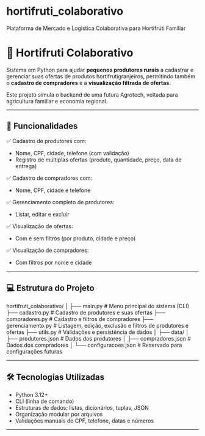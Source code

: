 # hortifruti_colaborativo
Plataforma de Mercado e Logística Colaborativa para Hortifrúti Familiar
# 🌱 Hortifruti Colaborativo

Sistema em Python para ajudar **pequenos produtores rurais** a cadastrar e gerenciar suas ofertas de produtos hortifrutigranjeiros, permitindo também o **cadastro de compradores** e a **visualização filtrada de ofertas**.

Este projeto simula o backend de uma futura Agrotech, voltada para agricultura familiar e economia regional.

---

## 📌 Funcionalidades

✅ Cadastro de produtores com:
- Nome, CPF, cidade, telefone (com validação)
- Registro de múltiplas ofertas (produto, quantidade, preço, data de entrega)

✅ Cadastro de compradores com:
- Nome, CPF, cidade e telefone

✅ Gerenciamento completo de produtores:
- Listar, editar e excluir

✅ Visualização de ofertas:
- Com e sem filtros (por produto, cidade e preço)

✅ Visualização de compradores:
- Com filtros por nome e cidade

---

## 💻 Estrutura do Projeto

hortifruti_colaborativo/ │ ├── main.py # Menu principal do sistema (CLI) ├── cadastro.py # Cadastro de produtores e suas ofertas ├── compradores.py # Cadastro e filtros de compradores ├── gerenciamento.py # Listagem, edição, exclusão e filtros de produtores e ofertas ├── utils.py # Validações e persistência de dados │ ├── data/ │ ├── produtores.json # Dados dos produtores │ ├── compradores.json # Dados dos compradores │ └── configuracoes.json # Reservado para configurações futuras

---

## 🛠️ Tecnologias Utilizadas

- Python 3.12+
- CLI (linha de comando)
- Estruturas de dados: listas, dicionários, tuplas, JSON
- Organização modular por arquivos
- Validações manuais de CPF, telefone, datas e números

---



